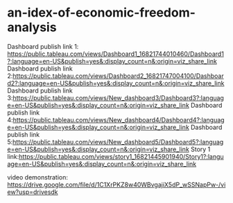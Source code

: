 # an-idex-of-economic-freedom-analysis


Dashboard publish link 1: https://public.tableau.com/views/Dashboard1_16821744010460/Dashboard1?:language=en-US&publish=yes&:display_count=n&:origin=viz_share_link
Dashboard publish link 2:https://public.tableau.com/views/Dashboard2_16821747004100/Dashboard2?:language=en-US&publish=yes&:display_count=n&:origin=viz_share_link
Dashboard publish link 3:https://public.tableau.com/views/New_dashboard3/Dashboard3?:language=en-US&publish=yes&:display_count=n&:origin=viz_share_link
Dashboard publish link 4:https://public.tableau.com/views/New_dashboard4/Dashboard4?:language=en-US&publish=yes&:display_count=n&:origin=viz_share_link
Dashboard publish link 5:https://public.tableau.com/views/New_dashboard5/Dashboard5?:language=en-US&publish=yes&:display_count=n&:origin=viz_share_link
Story 1 link:https://public.tableau.com/views/story1_16821445901940/Story1?:language=en-US&publish=yes&:display_count=n&:origin=viz_share_link


video demonstration: https://drive.google.com/file/d/1C1XrPKZ8w40WBvgajiX5dP_wSSNapPw-/view?usp=drivesdk

